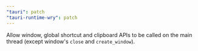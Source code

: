 ```yaml
---
"tauri": patch
"tauri-runtime-wry": patch
---
```


Allow window, global shortcut and clipboard APIs to be called on the main thread (except window's `close` and `create_window`).
